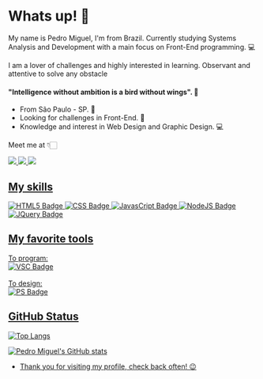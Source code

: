 # Whats up! 👋

My name is Pedro Miguel, I'm from Brazil. Currently studying Systems Analysis and Development with a main focus on Front-End programming. 💻 

I am a lover of challenges and highly interested in learning. Observant and attentive to solve any obstacle

#### "Intelligence without ambition is a bird without wings". 🧠

-  From São Paulo - SP. 📍 
-  Looking for challenges in Front-End. 🏡
- Knowledge and interest in Web Design and Graphic Design. 💻

Meet me at 👇🏻

<a href="https://github.com/pedromgotlib"><img src="https://img.shields.io/badge/GitHub-100000?style=for-the-badge&logo=github&logoColor=white"/> <a href="https://www.linkedin.com/in/pedro-miguel-gotlib-consoli-95b979208/"><img src="https://img.shields.io/badge/LinkedIn-0077B5?style=for-the-badge&logo=linkedin&logoColor=white"/> <a href="https://www.behance.net/pedromgotlib"><img src="https://img.shields.io/badge/-Behance-blue?style=for-the-badge&logo=behance&logoColor=white"/>

## My skills

![HTML5 Badge](https://img.shields.io/badge/HTML5-E34F26?style=for-the-badge&logo=html5&logoColor=white) ![CSS Badge](https://img.shields.io/badge/CSS3-1572B6?style=for-the-badge&logo=css3&logoColor=white) ![JavasCript Badge](https://img.shields.io/badge/JavaScript-F7DF1E?style=for-the-badge&logo=javascript&logoColor=black) ![NodeJS Badge](https://img.shields.io/badge/Node.js-43853D?style=for-the-badge&logo=node.js&logoColor=white) ![JQuery Badge](https://img.shields.io/badge/jQuery-0769AD?style=for-the-badge&logo=jquery&logoColor=white)

## My favorite tools
To program: <br>
![VSC Badge](https://img.shields.io/badge/Visual_Studio_Code-0078D4?style=for-the-badge&logo=visual%20studio%20code&logoColor=white)
<br><br>
To design: <br>
![PS Badge](https://img.shields.io/badge/Adobe%20Photoshop-00255e?style=for-the-badge&logo=Adobe%20Photoshop&logoColor=white)


## GitHub Status

![Top Langs](https://github-readme-stats.vercel.app/api/top-langs/?username=pedromgotlib&layout=compact)

![Pedro Miguel's GitHub stats](https://github-readme-stats.vercel.app/api?username=pedromgotlib&show_icons=true&theme=radical)


- Thank you for visiting my profile, check back often! 😉
